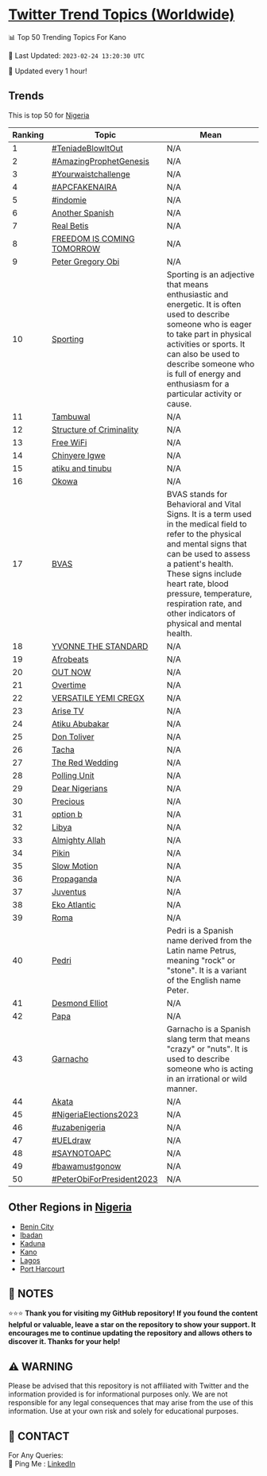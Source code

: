 [Twitter Trend Topics (Worldwide)](https://github.com/ErcinDedeoglu/Twitter-Trend-Topics)
==========


📊 Top 50 Trending Topics For Kano

📆 Last Updated: `2023-02-24 13:20:30 UTC`

🔧 Updated every 1 hour!


## Trends

This is top 50 for [Nigeria](</Nigeria>)

| Ranking | Topic | Mean |
| ------- | ------------ | ------------ |
| 1 | [#TeniadeBlowItOut](http://twitter.com/search?q=%23TeniadeBlowItOut) | N/A |
| 2 | [#AmazingProphetGenesis](http://twitter.com/search?q=%23AmazingProphetGenesis) | N/A |
| 3 | [#Yourwaistchallenge](http://twitter.com/search?q=%23Yourwaistchallenge) | N/A |
| 4 | [#APCFAKENAIRA](http://twitter.com/search?q=%23APCFAKENAIRA) | N/A |
| 5 | [#indomie](http://twitter.com/search?q=%23indomie) | N/A |
| 6 | [Another Spanish](http://twitter.com/search?q=Another+Spanish) | N/A |
| 7 | [Real Betis](http://twitter.com/search?q=Real+Betis) | N/A |
| 8 | [FREEDOM IS COMING TOMORROW](http://twitter.com/search?q=FREEDOM+IS+COMING+TOMORROW) | N/A |
| 9 | [Peter Gregory Obi](http://twitter.com/search?q=Peter+Gregory+Obi) | N/A |
| 10 | [Sporting](http://twitter.com/search?q=Sporting) | Sporting is an adjective that means enthusiastic and energetic. It is often used to describe someone who is eager to take part in physical activities or sports. It can also be used to describe someone who is full of energy and enthusiasm for a particular activity or cause. |
| 11 | [Tambuwal](http://twitter.com/search?q=Tambuwal) | N/A |
| 12 | [Structure of Criminality](http://twitter.com/search?q=Structure+of+Criminality) | N/A |
| 13 | [Free WiFi](http://twitter.com/search?q=Free+WiFi) | N/A |
| 14 | [Chinyere Igwe](http://twitter.com/search?q=Chinyere+Igwe) | N/A |
| 15 | [atiku and tinubu](http://twitter.com/search?q=atiku+and+tinubu) | N/A |
| 16 | [Okowa](http://twitter.com/search?q=Okowa) | N/A |
| 17 | [BVAS](http://twitter.com/search?q=BVAS) | BVAS stands for Behavioral and Vital Signs. It is a term used in the medical field to refer to the physical and mental signs that can be used to assess a patient's health. These signs include heart rate, blood pressure, temperature, respiration rate, and other indicators of physical and mental health. |
| 18 | [YVONNE THE STANDARD](http://twitter.com/search?q=YVONNE+THE+STANDARD) | N/A |
| 19 | [Afrobeats](http://twitter.com/search?q=Afrobeats) | N/A |
| 20 | [OUT NOW](http://twitter.com/search?q=OUT+NOW) | N/A |
| 21 | [Overtime](http://twitter.com/search?q=Overtime) | N/A |
| 22 | [VERSATILE YEMI CREGX](http://twitter.com/search?q=VERSATILE+YEMI+CREGX) | N/A |
| 23 | [Arise TV](http://twitter.com/search?q=Arise+TV) | N/A |
| 24 | [Atiku Abubakar](http://twitter.com/search?q=Atiku+Abubakar) | N/A |
| 25 | [Don Toliver](http://twitter.com/search?q=Don+Toliver) | N/A |
| 26 | [Tacha](http://twitter.com/search?q=Tacha) | N/A |
| 27 | [The Red Wedding](http://twitter.com/search?q=The+Red+Wedding) | N/A |
| 28 | [Polling Unit](http://twitter.com/search?q=Polling+Unit) | N/A |
| 29 | [Dear Nigerians](http://twitter.com/search?q=Dear+Nigerians) | N/A |
| 30 | [Precious](http://twitter.com/search?q=Precious) | N/A |
| 31 | [option b](http://twitter.com/search?q=option+b) | N/A |
| 32 | [Libya](http://twitter.com/search?q=Libya) | N/A |
| 33 | [Almighty Allah](http://twitter.com/search?q=Almighty+Allah) | N/A |
| 34 | [Pikin](http://twitter.com/search?q=Pikin) | N/A |
| 35 | [Slow Motion](http://twitter.com/search?q=Slow+Motion) | N/A |
| 36 | [Propaganda](http://twitter.com/search?q=Propaganda) | N/A |
| 37 | [Juventus](http://twitter.com/search?q=Juventus) | N/A |
| 38 | [Eko Atlantic](http://twitter.com/search?q=Eko+Atlantic) | N/A |
| 39 | [Roma](http://twitter.com/search?q=Roma) | N/A |
| 40 | [Pedri](http://twitter.com/search?q=Pedri) | Pedri is a Spanish name derived from the Latin name Petrus, meaning "rock" or "stone". It is a variant of the English name Peter. |
| 41 | [Desmond Elliot](http://twitter.com/search?q=Desmond+Elliot) | N/A |
| 42 | [Papa](http://twitter.com/search?q=Papa) | N/A |
| 43 | [Garnacho](http://twitter.com/search?q=Garnacho) | Garnacho is a Spanish slang term that means "crazy" or "nuts". It is used to describe someone who is acting in an irrational or wild manner. |
| 44 | [Akata](http://twitter.com/search?q=Akata) | N/A |
| 45 | [#NigeriaElections2023](http://twitter.com/search?q=%23NigeriaElections2023) | N/A |
| 46 | [#uzabenigeria](http://twitter.com/search?q=%23uzabenigeria) | N/A |
| 47 | [#UELdraw](http://twitter.com/search?q=%23UELdraw) | N/A |
| 48 | [#SAYNOTOAPC](http://twitter.com/search?q=%23SAYNOTOAPC) | N/A |
| 49 | [#bawamustgonow](http://twitter.com/search?q=%23bawamustgonow) | N/A |
| 50 | [#PeterObiForPresident2023](http://twitter.com/search?q=%23PeterObiForPresident2023) | N/A |



## Other Regions in [Nigeria](</Nigeria>)

* [Benin City](</Nigeria/Benin City.md>)
* [Ibadan](</Nigeria/Ibadan.md>)
* [Kaduna](</Nigeria/Kaduna.md>)
* [Kano](</Nigeria/Kano.md>)
* [Lagos](</Nigeria/Lagos.md>)
* [Port Harcourt](</Nigeria/Port Harcourt.md>)



## 📝 NOTES

⭐⭐⭐ **Thank you for visiting my GitHub repository! If you found the content helpful or valuable, leave a star on the repository to show your support. It encourages me to continue updating the repository and allows others to discover it. Thanks for your help!**


## ⚠️ WARNING

Please be advised that this repository is not affiliated with Twitter and the information provided is for informational purposes only. We are not responsible for any legal consequences that may arise from the use of this information. Use at your own risk and solely for educational purposes.


## 📨 CONTACT

 For Any Queries:  
            🏓 Ping Me : [LinkedIn](https://www.linkedin.com/in/ercindedeoglu/)
